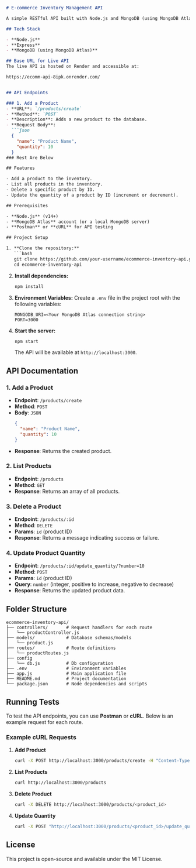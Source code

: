 
```markdown
# E-commerce Inventory Management API

A simple RESTful API built with Node.js and MongoDB (using MongoDB Atlas) to manage product inventory for an e-commerce platform. This API allows an admin to create, view, delete, and update product quantities in the database.

## Tech Stack

- **Node.js**
- **Express**
- **MongoDB (using MongoDB Atlas)**

## Base URL for Live API
The live API is hosted on Render and accessible at:

https://ecomm-api-8ipk.onrender.com/


## API Endpoints

### 1. Add a Product
- **URL**: `/products/create`
- **Method**: `POST`
- **Description**: Adds a new product to the database.
- **Request Body**:
  ```json
  {
    "name": "Product Name",
    "quantity": 10
  }
### Rest Are Below

## Features

- Add a product to the inventory.
- List all products in the inventory.
- Delete a specific product by ID.
- Update the quantity of a product by ID (increment or decrement).

## Prerequisites

- **Node.js** (v14+)
- **MongoDB Atlas** account (or a local MongoDB server)
- **Postman** or **cURL** for API testing

## Project Setup

1. **Clone the repository:**
   ```bash
   git clone https://github.com/your-username/ecommerce-inventory-api.git
   cd ecommerce-inventory-api
   ```

2. **Install dependencies:**
   ```bash
   npm install
   ```

3. **Environment Variables:**
   Create a `.env` file in the project root with the following variables:
   ```plaintext
   MONGODB_URI=<Your MongoDB Atlas connection string>
   PORT=3000
   ```

4. **Start the server:**
   ```bash
   npm start
   ```
   The API will be available at `http://localhost:3000`.

## API Documentation

### 1. Add a Product
- **Endpoint**: `/products/create`
- **Method**: `POST`
- **Body**: `JSON`
   ```json
   {
     "name": "Product Name",
     "quantity": 10
   }
   ```
- **Response**: Returns the created product.

### 2. List Products
- **Endpoint**: `/products`
- **Method**: `GET`
- **Response**: Returns an array of all products.

### 3. Delete a Product
- **Endpoint**: `/products/:id`
- **Method**: `DELETE`
- **Params**: `id` (product ID)
- **Response**: Returns a message indicating success or failure.

### 4. Update Product Quantity
- **Endpoint**: `/products/:id/update_quantity/?number=10`
- **Method**: `POST`
- **Params**: `id` (product ID)
- **Query**: `number` (integer, positive to increase, negative to decrease)
- **Response**: Returns the updated product data.

## Folder Structure

```
ecommerce-inventory-api/
├── controllers/       # Request handlers for each route
│   └── productController.js
├── models/            # Database schemas/models
│   └── product.js
├── routes/            # Route definitions
│   └── productRoutes.js
├── config
│   └── db.js          # Db configuration
├── .env               # Environment variables
├── app.js             # Main application file
├── README.md          # Project documentation
└── package.json       # Node dependencies and scripts
```

## Running Tests

To test the API endpoints, you can use **Postman** or **cURL**. Below is an example request for each route.

### Example cURL Requests

1. **Add Product**
   ```bash
   curl -X POST http://localhost:3000/products/create -H "Content-Type: application/json" -d '{"name":"Example Product", "quantity":10}'
   ```

2. **List Products**
   ```bash
   curl http://localhost:3000/products
   ```

3. **Delete Product**
   ```bash
   curl -X DELETE http://localhost:3000/products/<product_id>
   ```

4. **Update Quantity**
   ```bash
   curl -X POST "http://localhost:3000/products/<product_id>/update_quantity/?number=5"
   ```

## License

This project is open-source and available under the MIT License.
```
